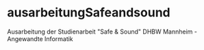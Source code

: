 # ausarbeitungSafeandsound
Ausarbeitung der Studienarbeit "Safe & Sound"
DHBW Mannheim - Angewandte Informatik

